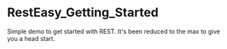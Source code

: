RestEasy_Getting_Started
========================

Simple demo to get started with REST. It's been reduced to the max to give you a head start.
